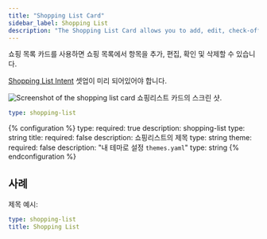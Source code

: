 ```yaml
---
title: "Shopping List Card"
sidebar_label: Shopping List
description: "The Shopping List Card allows you to add, edit, check-off, and clear items from your shopping list"
---
```


쇼핑 목록 카드를 사용하면 쇼핑 목록에서 항목을 추가, 편집, 확인 및 삭제할 수 있습니다.

[Shopping List Intent](/integrations/shopping_list/) 셋업이 미리 되어있어야 합니다. 

<p class='img'>
<img src='/images/lovelace/lovelace_shopping_list_card.gif' alt='Screenshot of the shopping list card'>
쇼핑리스트 카드의 스크린 샷.
</p>

```yaml
type: shopping-list
```

{% configuration %}
type:
  required: true
  description: shopping-list
  type: string
title:
  required: false
  description: 쇼핑리스트의 제목
  type: string
theme:
  required: false
  description: "내 테마로 설정 `themes.yaml`"
  type: string
{% endconfiguration %}

## 사례

제목 예시:

```yaml
type: shopping-list
title: Shopping List
```

